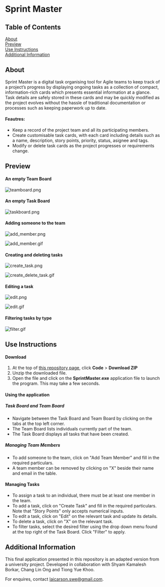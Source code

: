 # Sprint Master

## Table of Contents

[About](#about)<br>
[Preview](#preview)<br>
[Use Instructions](#use)<br>
[Additional Information](#info)<br>

## About <a name="about">
Sprint Master is a digital task organising tool for Agile teams to keep track of a project’s progress by displaying ongoing tasks as a collection of compact, information-rich cards which presents essential information at a glance. Task details are safely stored in these cards and may be quickly modified as the project evolves without the hassle of traditional documentation or processes such as keeping paperwork up to date. 

#### Feautres:
- Keep a record of the project team and all its participating members.
- Create customisable task cards, with each card including details such as a name, description, story points, priority, status, asignee and tags.
- Modify or delete task cards as the project progresses or requirements change.

## Preview <a name="preview">

#### An empty Team Board

![teamboard.png](./assets/images/teamboard.png)

#### An empty Task Board
![taskboard.png](./assets/images/taskboard.png)

#### Adding someone to the team

![add_member.png](./assets/images/addmember.png)

![add_member.gif](./assets/gifs/adding_members.gif)

#### Creating and deleting tasks

![create_task.png](./assets/images/createtask.png)

![create_delete_task.gif](./assets/gifs/create_delete_task.gif)

#### Editing a task

![edit.png](./assets/images/edittask.png)

![edit.gif](./assets/gifs/edit_task.gif)

#### Filtering tasks by type

![filter.gif](./assets/gifs/filter.gif)

## Use Instructions <a name="use">

#### Download
1. At the top of [this repository page](https://github.com/carsnl/SprintMaster), click **Code** > **Download ZIP**
2. Unzip the downloaded file.
3. Open the file and click on the **SprintMaster.exe** application file to launch the program. This may take a few seconds.

#### Using the application

##### Task Board and Team Board
- Navigate between the Task Board and Team Board by clicking on the tabs at the top left corner.
- The Team Board lists individuals currently part of the team. 
- The Task Board displays all tasks that have been created.

##### Managing Team Members
- To add someone to the team, click on "Add Team Member" and fill in the required particulars. 
- A team member can be removed by clicking on "X" beside their name and email in the table.

#### Managing Tasks
- To assign a task to an individual, there must be at least one member in the team.
- To add a task, click on "Create Task" and fill in the required particulars. Note that "Story Points" only accepts numerical inputs.
- To edit a task, click on "Edit" on the relevant task and update its details.
- To delete a task, click on "X" on the relevant task.
- To filter tasks, select the desired filter using the drop down menu found at the top right of the Task Board. Click "Filter" to apply.

## Additional Information <a name="info">

This final application presented in this repository is an adapted version from a university project. Developed in collaboration with Shyam Kamalesh Borkar, Chang Lin Ong and Tiong Yue Khoo.

For enquires, contact [laicarson.swe@gmail.com](laicarson.swe@gmail.com).    

